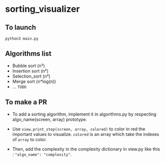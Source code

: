 # sorting_visualizer

## To launch

```
python3 main.py
```

## Algorithms list

* Bubble sort (n²)
* Insertion sort (n²)
* Selection_sort (n²)
* Merge sort (n*log(n))
*  ... ```TODO```

## To make a PR

* To add a sorting algorithm, implement it in algorithms.py by respecting algo_name(screen, array) prototype.

* Use `view.print_step(screen, array, colored)` to color in red the important values to visualize. `colored` is an array which take the indexes of `array` to color.

* Then, add the complexity in the complexity dictionary in view.py like this : `"algo_name": "complexity"`.